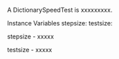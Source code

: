 A DictionarySpeedTest is xxxxxxxxx.Instance Variables	stepsize:		<Object>	testsize:		<Object>stepsize	- xxxxxtestsize	- xxxxx